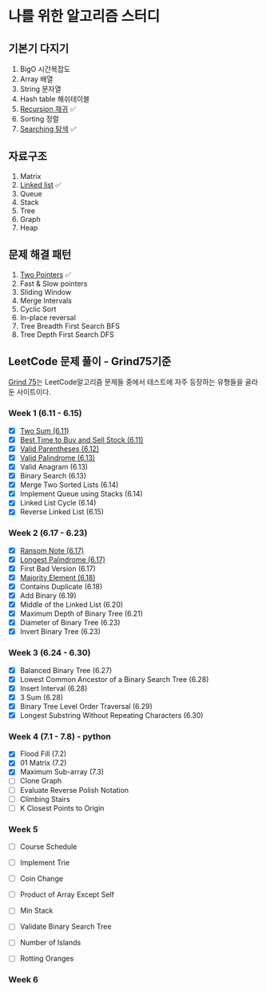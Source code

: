# 나를 위한 알고리즘 스터디

## 기본기 다지기

1. BigO 시간복잡도
2. Array 배열
3. String 문자열
4. Hash table 해쉬테이블
5. [Recursion 재귀](./basics/recursion.md) ✅
6. Sorting 정렬
7. [Searching 탐색](./basics/search.md) ✅

## 자료구조

1. Matrix
2. [Linked list](./basics/linked-list.md) ✅
3. Queue
4. Stack
5. Tree
6. Graph
7. Heap

## 문제 해결 패턴

1. [Two Pointers](./patterns/two-pointers.md) ✅
2. Fast & Slow pointers
3. Sliding Window
4. Merge Intervals
5. Cyclic Sort
6. In-place reversal
7. Tree Breadth First Search BFS
8. Tree Depth First Search DFS

## LeetCode 문제 풀이 - Grind75기준

[Grind 75](https://www.techinterviewhandbook.org/grind75)는 LeetCode알고리즘 문제들 중에서 테스트에 자주 등장하는 유형들을 골라둔 사이트이다.

### Week 1 (6.11 - 6.15)

- [x] [Two Sum (6.11)](/leetcode/1-two-sum.md)
- [x] [Best Time to Buy and Sell Stock (6.11)](/leetcode/121-best-time-to-buy-and-sell-stock.md)
- [x] [Valid Parentheses (6.12)](/leetcode/20-valid-parentheses.md)
- [x] [Valid Palindrome (6.13)](/leetcode/125-valid-palindrome.md)
- [x] Valid Anagram (6.13)
- [x] Binary Search (6.13)
- [x] Merge Two Sorted Lists (6.14)
- [x] Implement Queue using Stacks (6.14)
- [x] Linked List Cycle (6.14)
- [x] Reverse Linked List (6.15)

### Week 2 (6.17 - 6.23)

- [x] [Ransom Note (6.17)](./leetcode/383-ransom-note.md)
- [x] [Longest Palindrome (6.17)](./leetcode/409-longest-palindrome.md)
- [x] First Bad Version (6.17)
- [x] [Majority Element (6.18)](./leetcode/169-majority-element.md)
- [x] Contains Duplicate (6.18)
- [x] Add Binary (6.19)
- [x] Middle of the Linked List (6.20)
- [x] Maximum Depth of Binary Tree (6.21)
- [x] Diameter of Binary Tree (6.23)
- [x] Invert Binary Tree (6.23)

### Week 3 (6.24 - 6.30)

- [x] Balanced Binary Tree (6.27)
- [x] Lowest Common Ancestor of a Binary Search Tree (6.28)
- [x] Insert Interval (6.28)
- [x] 3 Sum (6.28)
- [x] Binary Tree Level Order Traversal (6.29)
- [x] Longest Substring Without Repeating Characters (6.30)

### Week 4 (7.1 - 7.8) - python

- [x] Flood Fill (7.2)
- [x] 01 Matrix (7.2)
- [x] Maximum Sub-array (7.3)
- [ ] Clone Graph
- [ ] Evaluate Reverse Polish Notation
- [ ] Climbing Stairs
- [ ] K Closest Points to Origin

### Week 5

- [ ] Course Schedule
- [ ] Implement Trie
- [ ] Coin Change
- [ ] Product of Array Except Self
- [ ] Min Stack
- [ ] Validate Binary Search Tree
- [ ] Number of Islands
- [ ] Rotting Oranges


### Week 6

  